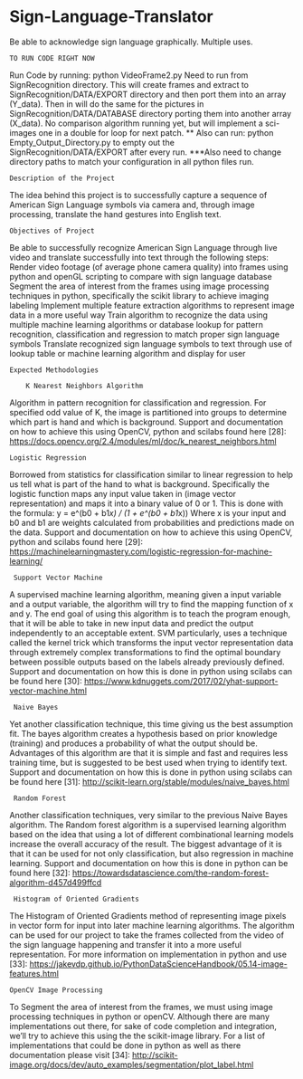 # Sign-Language-Translator
Be able to acknowledge sign language graphically. Multiple uses. 

	TO RUN CODE RIGHT NOW
Run Code by running:  python VideoFrame2.py
Need to run from SignRecognition directory. This will create frames and extract to SignRecognition/DATA/EXPORT directory and 		then port them into an array (Y_data). Then in will do the same for the pictures in SignRecognition/DATA/DATABASE directory 		porting them into another array (X_data). No comparison algorithm running yet, but will implement a sci-images one in a double 		for loop for next patch. 
** Also can run: python Empty_Output_Directory.py
to empty out the SignRecognition/DATA/EXPORT after every run.
 ***Also need to change directory paths to match your configuration in all python files run. 

	Description of the Project
The idea behind this project is to successfully capture a sequence of American Sign Language symbols via camera and, through image processing, translate the hand gestures into English text.


	Objectives of Project 
Be able to successfully recognize American Sign Language through live video and translate successfully into text through the following steps:
	Render video footage (of average phone camera quality) into frames using python and openGL scripting to compare with sign 		language database
	Segment the area of interest from the frames using image processing techniques in python, specifically the scikit library to 		achieve imaging labeling
	Implement multiple feature extraction algorithms to represent image data in a more useful way
	Train algorithm to recognize the data using multiple machine learning algorithms or database lookup for pattern recognition, 		classification and regression to match proper sign language symbols
	Translate recognized sign language symbols to text through use of lookup table or machine learning algorithm and display for 		user


	Expected Methodologies
	
   		K Nearest Neighbors Algorithm
Algorithm in pattern recognition for classification and regression. For specified odd value of K, the image is partitioned into groups to determine which part is hand and which is background. Support and documentation on how to achieve this using OpenCV, python and scilabs found here [28]: https://docs.opencv.org/2.4/modules/ml/doc/k_nearest_neighbors.html 
        
    Logistic Regression
Borrowed from statistics for classification similar to linear regression to help us tell what is part of the hand to what is background. Specifically the logistic function maps any input value taken in (image vector representation) and maps it into a binary value of  0 or 1. This is done with the formula:
y = e^(b0 + b1*x) / (1 + e^(b0 + b1*x))
Where x is your input and b0 and b1 are weights calculated from probabilities and predictions made on the data. Support and documentation on how to achieve this using OpenCV, python and scilabs found here [29]: https://machinelearningmastery.com/logistic-regression-for-machine-learning/ 


     Support Vector Machine 
A supervised machine learning algorithm, meaning given a input variable and a output variable, the algorithm will try to find the mapping function of x and y. The end goal of using this algorithm is to teach the program enough, that it will be able to take in new input data and predict the output independently to an acceptable extent. SVM particularly, uses a technique called the kernel trick which transforms the input vector representation data through extremely complex transformations to find the optimal boundary between possible outputs based on the labels already previously defined.  Support and documentation on how this is done in python using scilabs can be found here [30]: https://www.kdnuggets.com/2017/02/yhat-support-vector-machine.html 


     Naive Bayes
Yet another classification technique, this time giving us the best assumption fit. The bayes algorithm creates a hypothesis based on prior knowledge (training) and produces a probability of what the output should be. Advantages of this algorithm are that it is simple and fast and requires less training time, but is suggested to be best used when trying to identify text. Support and documentation on how this is done in python using scilabs can be found here [31]: http://scikit-learn.org/stable/modules/naive_bayes.html 


     Random Forest
Another classification techniques, very similar to the previous Naive Bayes algorithm. The Random forest algorithm is a supervised learning algorithm based on the idea that using a lot of different combinational learning models increase the overall accuracy of the result. The biggest advantage of it is that it can be used for not only classification, but also regression in machine learning. Support and documentation on how this is done in python can be found here [32]: https://towardsdatascience.com/the-random-forest-algorithm-d457d499ffcd
  
  
     Histogram of Oriented Gradients
The Histogram of Oriented Gradients method of representing image pixels in vector form for input into later machine learning algorithms. The algorithm can be used for our project to take the frames collected from the video of the sign language happening and transfer it into a more useful representation. For more information on implementation in python and use [33]: https://jakevdp.github.io/PythonDataScienceHandbook/05.14-image-features.html 

	OpenCV Image Processing
To Segment the area of interest from the frames, we must using image processing techniques in python or openCV. Although there are many implementations out there, for sake of code completion and integration, we’ll try to achieve this using the the scikit-image library. For a list of implementations that could be done in python as well as there documentation please visit [34]: http://scikit-image.org/docs/dev/auto_examples/segmentation/plot_label.html 
